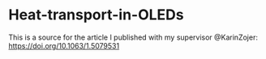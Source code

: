 # Heat-transport-in-OLEDs

This is a source for the article I published with my supervisor @KarinZojer: https://doi.org/10.1063/1.5079531
